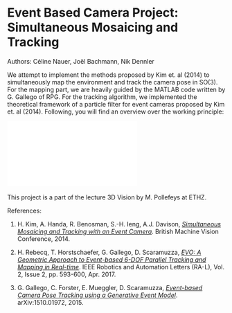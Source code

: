 # Event Based Camera Project: Simultaneous Mosaicing and Tracking

Authors: Céline Nauer, Joël Bachmann, Nik Dennler

We attempt to implement the methods proposed by Kim et. al (2014) to simultaneously map the environment and track the camera pose in SO(3). For the mapping part, we are heavily guided by the MATLAB code written by G. Gallego of RPG. For the tracking algorithm, we implemented the theoretical framework of a particle filter for event cameras proposed by Kim et. al (2014). Following, you will find an overview over the working principle: 

![Process diagram tracking algorithm](process.pdf)

This project is a part of the lecture 3D Vision by M. Pollefeys at ETHZ. 

References: 
 1. H. Kim, A. Handa, R. Benosman, S.-H. Ieng, A.J. Davison, 
  [*Simultaneous Mosaicing and Tracking with an Event Camera*](http://www.bmva.org/bmvc/2014/files/paper066.pdf).
  British Machine Vision Conference, 2014.

 2. H. Rebecq, T. Horstschaefer, G. Gallego, D. Scaramuzza, 
  [*EVO: A Geometric Approach to Event-based 6-DOF Parallel Tracking and Mapping in Real-time*](http://rpg.ifi.uzh.ch/docs/RAL16_EVO.pdf). 
  IEEE Robotics and Automation Letters (RA-L), Vol. 2, Issue 2, pp. 593-600, Apr. 2017.

 3. G. Gallego, C. Forster, E. Mueggler, D. Scaramuzza, 
  [*Event-based Camera Pose Tracking using a Generative Event Model*](https://arxiv.org/pdf/1510.01972v1).
  arXiv:1510.01972, 2015.


